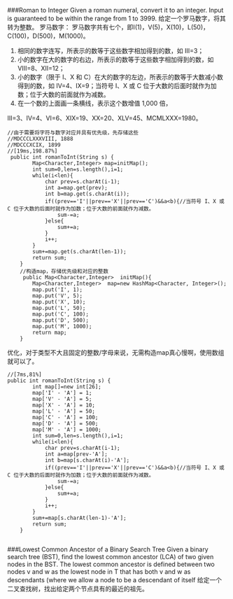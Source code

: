 ###Roman to Integer
Given a roman numeral, convert it to an integer.
Input is guaranteed to be within the range from 1 to 3999.
给定一个罗马数字，将其转为整数。
罗马数字：
罗马数字共有七个，即I(1)，V(5)，X(10)，L(50)，C(100)，D(500)，M(1000)。
1. 相同的数字连写，所表示的数等于这些数字相加得到的数，如 Ⅲ=3；
2. 小的数字在大的数字的右边，所表示的数等于这些数字相加得到的数，如 Ⅷ=8、Ⅻ=12；
3. 小的数字（限于 Ⅰ、X 和 C）在大的数字的左边，所表示的数等于大数减小数得到的数，如 Ⅳ=4、Ⅸ=9；当符号 I、X 或 C 位于大数的后面时就作为加数；位于大数的前面就作为减数。
4. 在一个数的上面画一条横线，表示这个数增值 1,000 倍，

Ⅲ=3、Ⅳ=4、Ⅵ=6、XIX=19、XX=20、XLV=45、MCMLXXX=1980。

```
//由于需要将字符与数字对应并具有优先级，先存储这些
//MDCCCLXXXVIII, 1888 
//MDCCCXCIX, 1899 
//[19ms,198.87%]
 public int romanToInt(String s) {
        Map<Character,Integer> map=initMap();
        int sum=0,len=s.length(),i=1;
        while(i<len){
            char prev=s.charAt(i-1);
            int a=map.get(prev);
            int b=map.get(s.charAt(i));
            if((prev=='I'||prev=='X'||prev=='C')&&a<b){//当符号 I、X 或 C 位于大数的后面时就作为加数；位于大数的前面就作为减数。
                sum-=a;
            }else{
                sum+=a;
            }
            i++;
        }
        sum+=map.get(s.charAt(len-1));
        return sum;
    }
    //构造map，存储优先级和对应的整数
     public Map<Character,Integer>  initMap(){
    	Map<Character,Integer>  map=new HashMap<Character, Integer>();
    	map.put('I', 1);
    	map.put('V', 5);
    	map.put('X', 10);
    	map.put('L', 50);
    	map.put('C', 100);
    	map.put('D', 500);
    	map.put('M', 1000);
    	return map;
    }
```

优化，对于类型不大且固定的整数/字母来说，无需构造map真心慢啊，使用数组就可以了。
```
//[7ms,81%]
public int romanToInt(String s) {
        int map[]=new int[26];
        map['I' - 'A'] = 1;
        map['V' - 'A'] = 5;
        map['X' - 'A'] = 10;
        map['L' - 'A'] = 50;
        map['C' - 'A'] = 100;
        map['D' - 'A'] = 500;
        map['M' - 'A'] = 1000;
        int sum=0,len=s.length(),i=1;
        while(i<len){
            char prev=s.charAt(i-1);
            int a=map[prev-'A'];
            int b=map[s.charAt(i)-'A'];
            if((prev=='I'||prev=='X'||prev=='C')&&a<b){//当符号 I、X 或 C 位于大数的后面时就作为加数；位于大数的前面就作为减数。
                sum-=a;
            }else{
                sum+=a;
            }
            i++;
        }
        sum+=map[s.charAt(len-1)-'A'];
        return sum;
    }
    
```


###Lowest Common Ancestor of a Binary Search Tree
Given a binary search tree (BST), find the lowest common ancestor (LCA) of two given nodes in the BST.
The lowest common ancestor is defined between two nodes v and w as the lowest node in T that has both v and w as descendants (where we allow a node to be a descendant of itself
给定一个二叉查找树，找出给定两个节点具有的最近的祖先。
